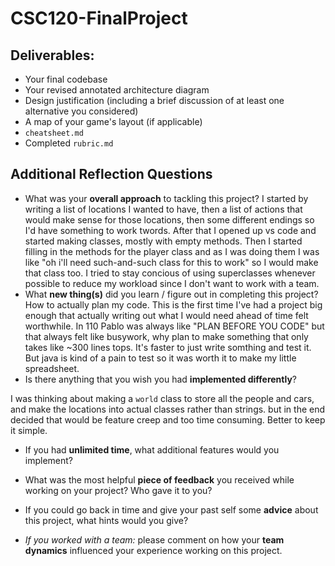 # CSC120-FinalProject

## Deliverables:
 - Your final codebase
 - Your revised annotated architecture diagram
 - Design justification (including a brief discussion of at least one alternative you considered)
 - A map of your game's layout (if applicable)
 - `cheatsheet.md`
 - Completed `rubric.md`
  
## Additional Reflection Questions
 - What was your **overall approach** to tackling this project?
 I started by writing a list of locations I wanted to have, then a list of actions that would make sense for those locations, then some different endings so I'd have something to work twords. After that I opened up vs code and started making classes, mostly with empty methods. Then I started filling in the methods for the player class and as I was doing them I was like "oh i'll need such-and-such class for this to work" so I would make that class too. I tried to stay concious of using superclasses whenever possible to reduce my workload since I don't want to work with a team. 
 - What **new thing(s)** did you learn / figure out in completing this project?
 How to actually plan my code. This is the first time I've had a project big enough that actually writing out what I would need ahead of time felt worthwhile. In 110 Pablo was always like "PLAN BEFORE YOU CODE" but that always felt like busywork, why plan to make something that only takes like ~300 lines tops. It's faster to just write somthing and test it. But java is kind of a pain to test so it was worth it to make my little spreadsheet. 
 - Is there anything that you wish you had **implemented differently**?

 I was thinking about making a `world` class to store all the people and cars, and make the locations into actual classes rather than strings. but in the end decided that would be feature creep and too time consuming. Better to keep it simple.

 - If you had **unlimited time**, what additional features would you implement?
 
 - What was the most helpful **piece of feedback** you received while working on your project? Who gave it to you?
 - If you could go back in time and give your past self some **advice** about this project, what hints would you give?
 - _If you worked with a team:_ please comment on how your **team dynamics** influenced your experience working on this project.
